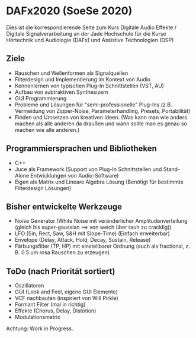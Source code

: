 # DAFx2020 (SoeSe 2020)
Dies ist die korrespondierende Seite zum Kurs Digitale Audio Effekte / Digitale Signalverarbeitung an der Jade Hochschule für die Kurse
Hörtechnik und Audiologie (DAFx) und Assistive Technologien (DSP)

## Ziele
* Rauschen und Wellenformen als Signalquellen 
* Filterdesign und Implementierung im Kontext von Audio
* Kennenlernen von typischen Plug-In Schnittstellen (VST, AU)
* Aufbau von subtraktiven Synthesizern 
* GUI Programmierung 
* Probleme und Lösungen für "semi-professionelle" Plug-Ins (z.B. Vermeidung von Zipper-Noise, Parameterhandling, Presets, Portabilität)
* Finden und Umsetzen von kreativen Ideen. (Was kann man wie anders machen als alle anderen da draußen und wann sollte man es genau so machen wie alle anderen.) 

## Programmiersprachen und Bibliotheken
* C++
* Juce als Framework (Support von Plug-In Schnittstellen und Stand-Alone Entwicklungen von Audio-Software)
* Eigen als Matrix und Lineare Algebra Lösung (Benötigt für bestimmte Filterdesign Lösungen)

## Bisher entwickelte Werkzeuge
* Noise Generator (White Noise mit veränderlicher Amplitudenverteilung (gleich bis super-gaussian ==> von weich über rauh zu cracklig))
* LFO (Sin, Rect, Saw, S&H mit Slope-Time) (Einfach erweiterbar)
* Envelope (Delay, Attack, Hold, Decay, Sustain, Release)
* Färbungsfilter (TP, HP) mit einstellbarer Ordnung (auch als fractional, z. B. 0.5 um rosa Rauschen zu erzeugen)

## ToDo (nach Priorität sortiert)
* Oszillatoren
* GUI (Look and Feel, eigene GUI Elemente)
* VCF nachbauten (inspiriert von Will Pirkle)
* Formant Filter (mal in richtig)
* Effekte (Chorus, Delay, Distotion)
* Modulationsmatrix

Achtung: Work in Progress. 
